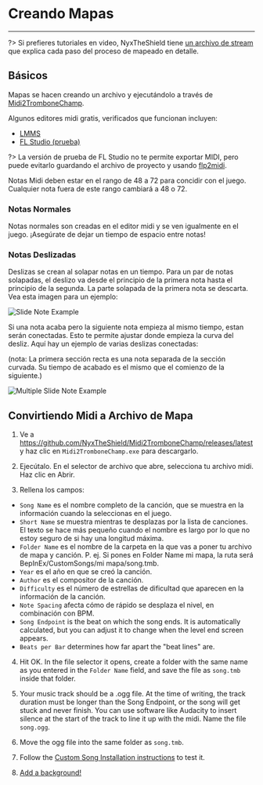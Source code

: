 # Creando Mapas
---

?> Si prefieres tutoriales en video, NyxTheShield tiene [un archivo de stream](https://www.youtube.com/watch?v=ig27SlJveGs) que explica cada paso del proceso de mapeado en detalle.

## Básicos
Mapas se hacen creando un archivo y ejecutándolo a través de [Midi2TromboneChamp](https://github.com/NyxTheShield/Midi2TromboneChamp).

Algunos editores midi gratis, verificados que funcionan incluyen:
- [LMMS](https://lmms.io/)
- [FL Studio (prueba)](https://www.image-line.com/fl-studio-download/)

?> La versión de prueba de FL Studio no te permite exportar MIDI, pero puede evitarlo guardando el archivo de proyecto y usando [flp2midi](https://github.com/Kaydax/flp2midi).

Notas Midi deben estar en el rango de 48 a 72 para concidir con el juego. Cualquier nota fuera de este rango cambiará a 48 o 72.

### Notas Normales

Notas normales son creadas en el editor midi y se ven igualmente en el juego. ¡Asegúrate de dejar un tiempo de espacio entre notas!

### Notas Deslizadas

Deslizas se crean al solapar notas en un tiempo. Para un par de notas solapadas, el deslizo va desde el principio de la primera nota hasta el principio de la segunda. La parte solapada de la primera nota se descarta. Vea esta imagen para un ejemplo:

![Slide Note Example](../docs/files/slide1.png)

Si una nota acaba pero la siguiente nota empieza al mismo tiempo, estan serán conectadas. Esto te permite ajustar donde empieza la curva del desliz. Aquí hay un ejemplo de varias deslizas conectadas:

(nota: La primera sección recta es una nota separada de la sección curvada. Su tiempo de acabado es el mismo que el comienzo de la siguiente.)

![Multiple Slide Note Example](../docs/files/slide2.png)

## Convirtiendo Midi a Archivo de Mapa

1. Ve a <https://github.com/NyxTheShield/Midi2TromboneChamp/releases/latest> y haz clic en `Midi2TromboneChamp.exe` para descargarlo.

2. Ejecútalo. En el selector de archivo que abre, selecciona tu archivo midi. Haz clic en Abrir.

3. Rellena los campos:
 - `Song Name` es el nombre completo de la canción, que se muestra en la información cuando la seleccionas en el juego.
 - `Short Name` se muestra mientras te desplazas por la lista de canciones. El texto se hace más pequeño cuando el nombre es largo por lo que no estoy seguro de si hay una longitud máxima.
 - `Folder Name` es el nombre de la carpeta en la que vas a poner tu archivo de mapa y canción. P. ej. Si pones en Folder Name mi mapa, la ruta será BepInEx/CustomSongs/mi mapa/song.tmb.
 - `Year` es el año en que se creó la canción.
 - `Author` es el compositor de la canción.
 - `Difficulty` es el número de estrellas de dificultad que aparecen en la información de la canción.
 - `Note Spacing` afecta cómo de rápido se desplaza el nivel, en combinación con BPM.
 - `Song Endpoint` is the beat on which the song ends. It is automatically calculated, but you can adjust it to change when the level end screen appears.
 - `Beats per Bar` determines how far apart the "beat lines" are.

4. Hit OK. In the file selector it opens, create a folder with the same name as you entered in the `Folder Name` field, and save the file as `song.tmb` inside that folder.

5. Your music track should be a .ogg file. At the time of writing, the track duration must be longer than the Song Endpoint, or the song will get stuck and never finish. You can use software like Audacity to insert silence at the start of the track to line it up with the midi. Name the file `song.ogg`.

6. Move the ogg file into the same folder as `song.tmb`.

7. Follow the [Custom Song Installation instructions](installing-songs) to test it.

8. [Add a background!](chart-backgrounds)